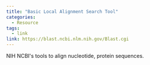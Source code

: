 ```yaml
---
title: "Basic Local Alignment Search Tool"
categories:
  - Resource
tags:
  - link
link: https://blast.ncbi.nlm.nih.gov/Blast.cgi
---
```


NIH NCBI's tools to align nucleotide, protein sequences.

